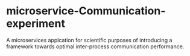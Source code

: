 # microservice-Communication-experiment
A microservices applcation for scientific purposes of introducing a framework towards optimal inter-process communication performance. 
